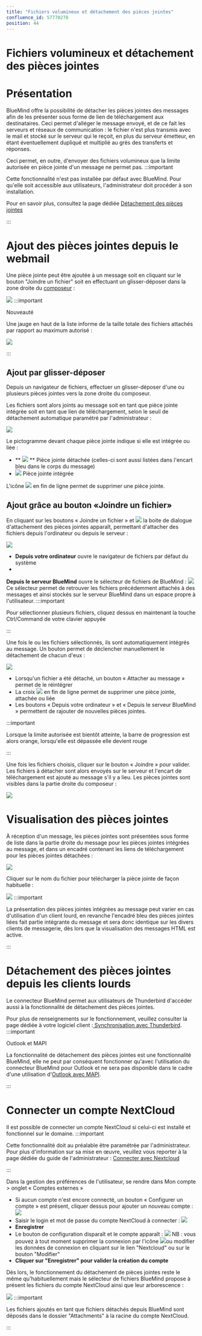 ```yaml
---
title: "Fichiers volumineux et détachement des pièces jointes"
confluence_id: 57770278
position: 44
---
```

# Fichiers volumineux et détachement des pièces jointes


# Présentation

BlueMind offre la possibilité de détacher les pièces jointes des messages afin de les présenter sous forme de lien de téléchargement aux destinataires. Ceci permet d'alléger le message envoyé, et de ce fait les serveurs et réseaux de communication : le fichier n'est plus transmis avec le mail et stocké sur le serveur qui le reçoit, en plus du serveur émetteur, en étant éventuellement dupliqué et multiplié au grès des transferts et réponses.

Ceci permet, en outre, d'envoyer des fichiers volumineux que la limite autorisée en pièce jointe d'un message ne permet pas.
:::important

Cette fonctionnalité n'est pas installée par défaut avec BlueMind. Pour qu'elle soit accessible aux utilisateurs, l'administrateur doit procéder à son installation.

Pour en savoir plus, consultez la page dédiée [Détachement des pièces jointes](/Guide_de_l_administrateur/Configuration/Détachement_des_pièces_jointes/)

:::


# Ajout des pièces jointes depuis le webmail

Une pièce jointe peut être ajoutée à un message soit en cliquant sur le bouton "Joindre un fichier" soit en effectuant un glisser-déposer dans la zone droite du [composeur](/Guide_de_l_utilisateur/La_messagerie/Le_composeur/) :

![](../../attachments/57770278/57770314.png)
:::important

Nouveauté

Une jauge en haut de la liste informe de la taille totale des fichiers attachés par rapport au maximum autorisé :

![](../../attachments/57770278/57770295.png)

:::

## Ajout par glisser-déposer

Depuis un navigateur de fichiers, effectuer un glisser-déposer d'une ou plusieurs pièces jointes vers la zone droite du composeur.

Les fichiers sont alors joints au message soit en tant que pièce jointe intégrée soit en tant que lien de téléchargement, selon le seuil de détachement automatique paramétré par l'administrateur :

![](../../attachments/57770278/57770307.png)

Le pictogramme devant chaque pièce jointe indique si elle est intégrée ou liée :

- ** ![](../../attachments/57770278/57770298.png) ** Pièce jointe détachée (celles-ci sont aussi listées dans l'encart bleu dans le corps du message)
- ![](../../attachments/57770278/57770297.png) Pièce jointe intégrée


L'icône ![](../../attachments/57770278/57770296.png) en fin de ligne permet de supprimer une pièce jointe.

## Ajout grâce au bouton «Joindre un fichier»

En cliquant sur les boutons « Joindre un fichier » et ![](../../attachments/57770278/57770291.png) la boite de dialogue d'attachement des pièces jointes apparaît, permettant d'attacher des fichiers depuis l'ordinateur ou depuis le serveur :

![](../../attachments/57770278/57770293.png)

- **Depuis votre ordinateur** ouvre le navigateur de fichiers par défaut du système
- 
**Depuis le serveur BlueMind** ouvre le sélecteur de fichiers de BlueMind :
 ![](../../attachments/57770278/57770290.png) 
Ce sélecteur permet de retrouver les fichiers précédemment attachés à des messages et ainsi stockés sur le serveur BlueMind dans un espace propre à l'utilisateur.
:::important

Pour sélectionner plusieurs fichiers, cliquez dessus en maintenant la touche Ctrl/Command de votre clavier appuyée

:::


Une fois le ou les fichiers sélectionnés, ils sont automatiquement intégrés au message. Un bouton permet de déclencher manuellement le détachement de chacun d'eux :

![](../../attachments/57770278/57770310.png)


- Lorsqu'un fichier a été détaché, un bouton « Attacher au message » permet de le réintégrer
- La croix ![](../../attachments/57770278/57770300.png) en fin de ligne permet de supprimer une pièce jointe, attachée ou liée
- Les boutons « Depuis votre ordinateur » et « Depuis le serveur BlueMind » permettent de rajouter de nouvelles pièces jointes.

:::important

Lorsque la limite autorisée est bientôt atteinte, la barre de progression est alors orange, lorsqu'elle est dépassée elle devient rouge

:::

Une fois les fichiers choisis, cliquer sur le bouton « Joindre » pour valider. Les fichiers à détacher sont alors envoyés sur le serveur et l'encart de téléchargement est ajouté au message s'il y a lieu. Les pièces jointes sont visibles dans la partie droite du composeur :

![](../../attachments/57770278/57770307.png)

# Visualisation des pièces jointes

À réception d'un message, les pièces jointes sont présentées sous forme de liste dans la partie droite du message pour les pièces jointes intégrées au message, et dans un encadré contenant les liens de téléchargement pour les pièces jointes détachées :

![](../../attachments/57770278/57770305.png)

Cliquer sur le nom du fichier pour télécharger la pièce jointe de façon habituelle :

![](../../attachments/57770278/57770303.png)
:::important

La présentation des pièces jointes intégrées au message peut varier en cas d'utilisation d'un client lourd, en revanche l'encadré bleu des pièces jointes liées fait partie intégrante du message et sera donc identique sur les divers clients de messagerie, dès lors que la visualisation des messages HTML est active.

:::

# Détachement des pièces jointes depuis les clients lourds

Le connecteur BlueMind permet aux utilisateurs de Thunderbird d'accéder aussi à la fonctionnalité de détachement des pièces jointes.

Pour plus de renseignements sur le fonctionnement, veuillez consulter la page dédiée à votre logiciel client :[ Synchronisation avec Thunderbird](/Guide_de_l_utilisateur/Configuration_des_clients_lourds/Configuration_de_Thunderbird/).
:::important

Outlook et MAPI

La fonctionnalité de détachement des pièces jointes est une fonctionnalité BlueMind, elle ne peut par conséquent fonctionner qu'avec l'utilisation du connecteur BlueMind pour Outlook et ne sera pas disponible dans le cadre d'une utilisation d'[Outlook avec MAPI](/Guide_de_l_administrateur/La_souscription_BlueMind/Mise_en_œuvre_de_MAPI_pour_Outlook/).

:::

# Connecter un compte NextCloud

Il est possible de connecter un compte NextCloud si celui-ci est installé et fonctionnel sur le domaine.
:::important

Cette fonctionnalité doit au préalable être paramétrée par l'administrateur. Pour plus d'information sur sa mise en œuvre, veuillez vous reporter à la page dédiée du guide de l'administrateur : [Connecter avec Nextcloud](/Guide_de_l_administrateur/Configuration/Détachement_des_pièces_jointes/Connecter_avec_Nextcloud/)

:::

Dans la gestion des préférences de l'utilisateur, se rendre dans Mon compte > onglet « Comptes externes »

- Si aucun compte n'est encore connecté, un bouton « Configurer un compte » est présent, cliquer dessus pour ajouter un nouveau compte : ![](../../attachments/57770278/57770284.png)
- Saisir le login et mot de passe du compte NextCloud à connecter : ![](../../attachments/57770278/57770282.png)
- **Enregistrer**
- Le bouton de configuration disparaît et le compte apparaît : ![](../../attachments/57770278/57770286.png) NB : vous pouvez à tout moment supprimer la connexion par l'icône ![](../../attachments/57770278/57770288.png)ou modifier les données de connexion en cliquant sur le lien "Nextcloud" ou sur le bouton "Modifier"
-  **Cliquer sur "Enregistrer" pour valider la création du compte** 


Dès lors, le fonctionnement du détachement de pièces jointes reste le même qu'habituellement mais le sélecteur de fichiers BlueMind propose à présent les fichiers du compte NextCloud ainsi que leur arborescence :

![](../../attachments/57770278/57770280.png)
:::important

Les fichiers ajoutés en tant que fichiers détachés depuis BlueMind sont déposés dans le dossier "Attachments" à la racine du compte NextCloud.

:::


